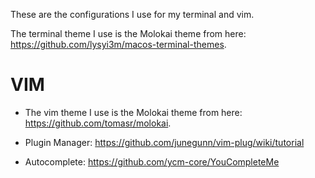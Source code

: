 These are the configurations I use for my terminal and vim.

The terminal theme I use is the Molokai theme from here: https://github.com/lysyi3m/macos-terminal-themes.

# VIM
- The vim theme I use is the Molokai theme from here: https://github.com/tomasr/molokai.

- Plugin Manager: https://github.com/junegunn/vim-plug/wiki/tutorial
- Autocomplete: https://github.com/ycm-core/YouCompleteMe
